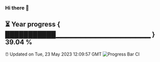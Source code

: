 ### Hi there 👋
⏳ Year progress { ███████████▁▁▁▁▁▁▁▁▁▁▁▁▁▁▁▁▁▁▁ } 39.04 %
---
⏰ Updated on Tue, 23 May 2023 12:09:57 GMT
![Progress Bar CI](https://github.com/Moyi321/Moyi321/workflows/Progress%20Bar%20CI/badge.svg)
